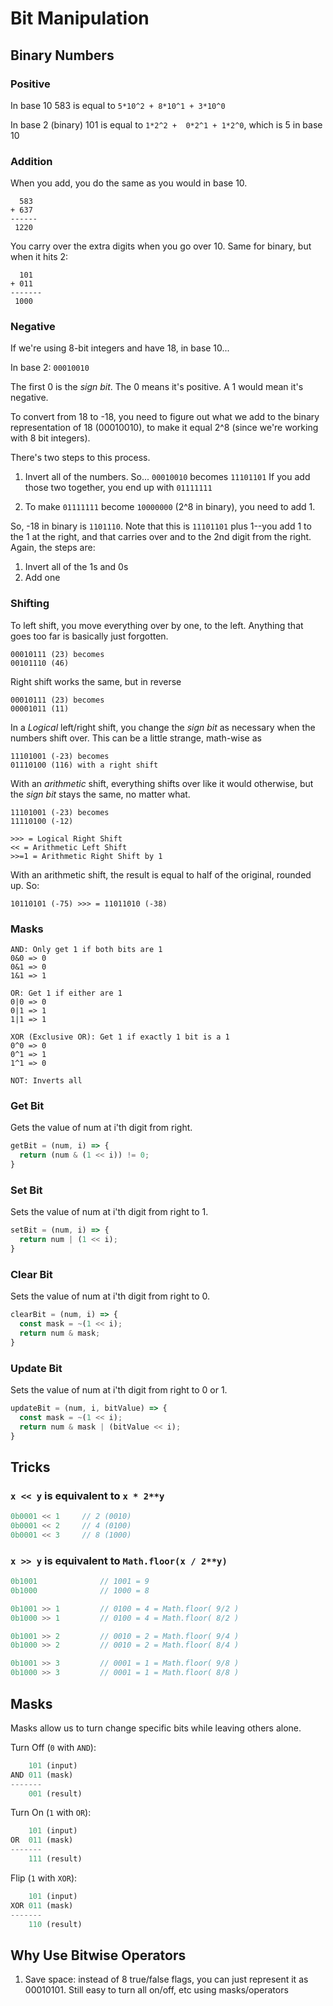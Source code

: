 # Bit Manipulation

## Binary Numbers

### Positive

In base 10 583 is equal to `5*10^2 + 8*10^1 + 3*10^0`

In base 2 (binary) 101 is equal to `1*2^2 +  0*2^1 + 1*2^0`, which is 5 in base 10

### Addition

When you add, you do the same as you would in base 10.

```
  583
+ 637
------
 1220
```

You carry over the extra digits when you go over 10. Same for binary, but when it hits 2:

```
  101
+ 011
-------
 1000
```

### Negative

If we're using 8-bit integers and have 18, in base 10...

In base 2: `00010010`

The first 0 is the *sign bit*. The 0 means it's positive. A 1 would mean it's negative.

To convert from 18 to -18, you need to figure out what we add to the binary representation of 18 (00010010), to make it equal 2^8 (since we're working with 8 bit integers).

There's two steps to this process.

1. Invert all of the numbers. So...
    `00010010` becomes
    `11101101`
    If you add those two together, you end up with
    `01111111`

2. To make `01111111` become `10000000` (2^8 in binary), you need to add 1.

So, -18 in binary is `1101110`. Note that this is `11101101` plus 1--you add 1 to the 1 at the right, and that carries over and to the 2nd digit from the right. Again, the steps are:

1. Invert all of the 1s and 0s
2. Add one

### Shifting

To left shift, you move everything over by one, to the left. Anything that goes too far is basically just forgotten.

```
00010111 (23) becomes
00101110 (46)
```

Right shift works the same, but in reverse

```
00010111 (23) becomes
00001011 (11)
```

In a *Logical* left/right shift, you change the *sign bit* as necessary when the numbers shift over. This can be a little strange, math-wise as 

```
11101001 (-23) becomes
01110100 (116) with a right shift
```

With an *arithmetic* shift, everything shifts over like it would otherwise, but the *sign bit* stays the same, no matter what.

```
11101001 (-23) becomes
11110100 (-12)
```

```
>>> = Logical Right Shift
<< = Arithmetic Left Shift
>>=1 = Arithmetic Right Shift by 1
```

With an arithmetic shift, the result is equal to half of the original, rounded up. So:

```
10110101 (-75) >>> = 11011010 (-38)
```

### Masks

```
AND: Only get 1 if both bits are 1
0&0 => 0
0&1 => 0
1&1 => 1

OR: Get 1 if either are 1
0|0 => 0
0|1 => 1
1|1 => 1

XOR (Exclusive OR): Get 1 if exactly 1 bit is a 1
0^0 => 0
0^1 => 1
1^1 => 0

NOT: Inverts all
```

### Get Bit

Gets the value of num at i'th digit from right.

```javascript
getBit = (num, i) => {
  return (num & (1 << i)) != 0;
}
```

### Set Bit

Sets the value of num at i'th digit from right to 1.

```javascript
setBit = (num, i) => {
  return num | (1 << i);
}
```

### Clear Bit

Sets the value of num at i'th digit from right to 0.

```javascript
clearBit = (num, i) => {
  const mask = ~(1 << i);
  return num & mask;
}
```

### Update Bit

Sets the value of num at i'th digit from right to 0 or 1.

```javascript
updateBit = (num, i, bitValue) => {
  const mask = ~(1 << i);
  return num & mask | (bitValue << i);
}
```

## Tricks

### `x << y` is equivalent to `x * 2**y`

```js
0b0001 << 1     // 2 (0010)
0b0001 << 2     // 4 (0100)
0b0001 << 3     // 8 (1000)
```

### `x >> y` is equivalent to `Math.floor(x / 2**y)`

```js
0b1001              // 1001 = 9
0b1000              // 1000 = 8

0b1001 >> 1         // 0100 = 4 = Math.floor( 9/2 )
0b1000 >> 1         // 0100 = 4 = Math.floor( 8/2 )

0b1001 >> 2         // 0010 = 2 = Math.floor( 9/4 )
0b1000 >> 2         // 0010 = 2 = Math.floor( 8/4 )

0b1001 >> 3         // 0001 = 1 = Math.floor( 9/8 )
0b1000 >> 3         // 0001 = 1 = Math.floor( 8/8 )
```

## Masks

Masks allow us to turn change specific bits while leaving others alone.

Turn Off (`0` with `AND`):

```js
    101 (input)
AND 011 (mask)
-------
    001 (result)
```

Turn On (`1` with `OR`):

```js
    101 (input)
OR  011 (mask)
-------
    111 (result)
```

Flip (`1` with `XOR`):

```js
    101 (input)
XOR 011 (mask)
-------
    110 (result)
```

## Why Use Bitwise Operators

1. Save space: instead of 8 true/false flags, you can just represent it as 00010101. Still easy to turn all on/off, etc using masks/operators
